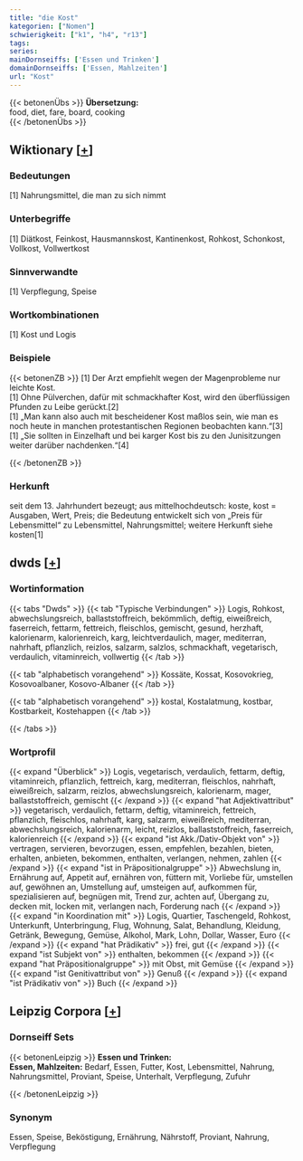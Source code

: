 ```yaml
---
title: "die Kost"
kategorien: ["Nomen"]
schwierigkeit: ["k1", "h4", "r13"]
tags:
series:
mainDornseiffs: ['Essen und Trinken']
domainDornseiffs: ['Essen, Mahlzeiten']
url: "Kost"
---
```


{{< betonenÜbs >}}
**Übersetzung:**  
food, diet, fare, board, cooking  
{{< /betonenÜbs >}}

## Wiktionary [[+](https://de.wiktionary.org/wiki/Kost)]

### Bedeutungen
[1] Nahrungsmittel, die man zu sich nimmt  

### Unterbegriffe
[1] Diätkost, Feinkost, Hausmannskost, Kantinenkost, Rohkost, Schonkost, Vollkost, Vollwertkost  

### Sinnverwandte
[1] Verpflegung, Speise  

### Wortkombinationen
[1] Kost und Logis  

### Beispiele
{{< betonenZB >}}
[1] Der Arzt empfiehlt wegen der Magenprobleme nur leichte Kost.  
[1] Ohne Pülverchen, dafür mit schmackhafter Kost, wird den überflüssigen Pfunden zu Leibe gerückt.[2]  
[1] „Man kann also auch mit bescheidener Kost maßlos sein, wie man es noch heute in manchen protestantischen Regionen beobachten kann.“[3]  
[1] „Sie sollten in Einzelhaft und bei karger Kost bis zu den Junisitzungen weiter darüber nachdenken.“[4]  

{{< /betonenZB >}}
### Herkunft
seit dem 13. Jahrhundert bezeugt; aus mittelhochdeutsch: koste, kost = Ausgaben, Wert, Preis; die Bedeutung entwickelt sich von „Preis für Lebensmittel“ zu Lebensmittel, Nahrungsmittel; weitere Herkunft siehe kosten[1]  



## dwds [[+](https://www.dwds.de/wb/Kost)]

### Wortinformation
{{< tabs "Dwds" >}}
{{< tab "Typische Verbindungen" >}}
Logis, Rohkost, abwechslungsreich, ballaststoffreich, bekömmlich, deftig, eiweißreich, faserreich, fettarm, fettreich, fleischlos, gemischt, gesund, herzhaft, kalorienarm, kalorienreich, karg, leichtverdaulich, mager, mediterran, nahrhaft, pflanzlich, reizlos, salzarm, salzlos, schmackhaft, vegetarisch, verdaulich, vitaminreich, vollwertig
{{< /tab >}}

{{< tab "alphabetisch vorangehend" >}}
Kossäte, Kossat, Kosovokrieg, Kosovoalbaner, Kosovo-Albaner
{{< /tab >}}

{{< tab "alphabetisch vorangehend" >}}
kostal, Kostalatmung, kostbar, Kostbarkeit, Kostehappen
{{< /tab >}}

{{< /tabs >}}

### Wortprofil
{{< expand "Überblick" >}} Logis, vegetarisch, verdaulich, fettarm, deftig, vitaminreich, pflanzlich, fettreich, karg, mediterran, fleischlos, nahrhaft, eiweißreich, salzarm, reizlos, abwechslungsreich, kalorienarm, mager, ballaststoffreich, gemischt {{< /expand >}}
{{< expand "hat Adjektivattribut" >}} vegetarisch, verdaulich, fettarm, deftig, vitaminreich, fettreich, pflanzlich, fleischlos, nahrhaft, karg, salzarm, eiweißreich, mediterran, abwechslungsreich, kalorienarm, leicht, reizlos, ballaststoffreich, faserreich, kalorienreich {{< /expand >}}
{{< expand "ist Akk./Dativ-Objekt von" >}} vertragen, servieren, bevorzugen, essen, empfehlen, bezahlen, bieten, erhalten, anbieten, bekommen, enthalten, verlangen, nehmen, zahlen {{< /expand >}}
{{< expand "ist in Präpositionalgruppe" >}} Abwechslung in, Ernährung auf, Appetit auf, ernähren von, füttern mit, Vorliebe für, umstellen auf, gewöhnen an, Umstellung auf, umsteigen auf, aufkommen für, spezialisieren auf, begnügen mit, Trend zur, achten auf, Übergang zu, decken mit, locken mit, verlangen nach, Forderung nach {{< /expand >}}
{{< expand "in Koordination mit" >}} Logis, Quartier, Taschengeld, Rohkost, Unterkunft, Unterbringung, Flug, Wohnung, Salat, Behandlung, Kleidung, Getränk, Bewegung, Gemüse, Alkohol, Mark, Lohn, Dollar, Wasser, Euro {{< /expand >}}
{{< expand "hat Prädikativ" >}} frei, gut {{< /expand >}}
{{< expand "ist Subjekt von" >}} enthalten, bekommen {{< /expand >}}
{{< expand "hat Präpositionalgruppe" >}} mit Obst, mit Gemüse {{< /expand >}}
{{< expand "ist Genitivattribut von" >}} Genuß {{< /expand >}}
{{< expand "ist Prädikativ von" >}} Buch {{< /expand >}}

## Leipzig Corpora [[+](https://corpora.uni-leipzig.de/en/res?word=Kost&corpusId=deu_newscrawl-public_2018)]

### Dornseiff Sets
{{< betonenLeipzig >}}
**Essen und Trinken:**  
**Essen, Mahlzeiten:** Bedarf, Essen, Futter, Kost, Lebensmittel, Nahrung, Nahrungsmittel, Proviant, Speise, Unterhalt, Verpflegung, Zufuhr  

{{< /betonenLeipzig >}}

### Synonym
Essen, Speise, Beköstigung, Ernährung, Nährstoff, Proviant, Nahrung, Verpflegung

